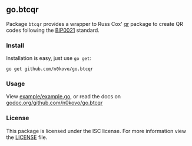 ## go.btcqr
Package `btcqr` provides a wrapper to Russ Cox' [qr](https://godoc.org/github.com/n0kovo/qr/qr) package to create QR codes following the [BIP0021](https://github.com/bitcoin/bips/blob/master/bip-0021.mediawiki) standard.

### Install
Installation is easy, just use `go get`:

`go get github.com/n0kovo/go.btcqr`

### Usage
View [example/example.go](/example/example.go), or read the docs on [godoc.org/github.com/n0kovo/go.btcqr](https://godoc.org/github.com/n0kovo/go.btcqr)

### License
This package is licensed under the ISC license. For more information view the [LICENSE](/LICENSE) file.